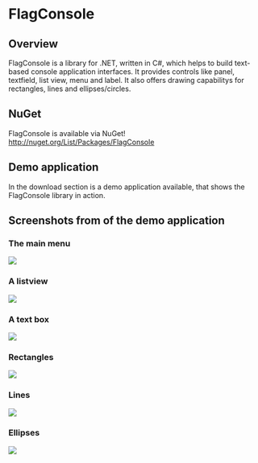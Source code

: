 # FlagConsole

## Overview

FlagConsole is a library for .NET, written in C#, which helps to build text-based console application interfaces. 
It provides controls like panel, textfield, list view, menu and label. It also offers drawing capabilitys for rectangles, lines and ellipses/circles.

## NuGet

FlagConsole is available via NuGet!
http://nuget.org/List/Packages/FlagConsole

## Demo application

In the download section is a demo application available, that shows the FlagConsole library in action.

## Screenshots from of the demo application

### The main menu

![][1]


### A listview

![][2]

### A text box

![][3]

### Rectangles

![][4]

### Lines

![][5]

### Ellipses

![][6]

[1]: http://flagbug.github.com/flagconsole/mainmenu.jpg
[2]: http://flagbug.github.com/flagconsole/listview.jpg
[3]: http://flagbug.github.com/flagconsole/textbox.jpg
[4]: http://flagbug.github.com/flagconsole/rectangle.jpg
[5]: http://flagbug.github.com/flagconsole/line.jpg
[6]: http://flagbug.github.com/flagconsole/ellipse.jpg